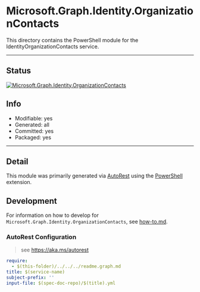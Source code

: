 <!-- region Generated -->
# Microsoft.Graph.Identity.OrganizationContacts
This directory contains the PowerShell module for the IdentityOrganizationContacts service.

---
## Status
[![Microsoft.Graph.Identity.OrganizationContacts](https://img.shields.io/powershellgallery/v/Microsoft.Graph.Identity.OrganizationContacts.svg?style=flat-square&label=Microsoft.Graph.Identity.OrganizationContacts "Microsoft.Graph.Identity.OrganizationContacts")](https://www.powershellgallery.com/packages/Microsoft.Graph.Identity.OrganizationContacts/)

## Info
- Modifiable: yes
- Generated: all
- Committed: yes
- Packaged: yes

---
## Detail
This module was primarily generated via [AutoRest](https://github.com/Azure/autorest) using the [PowerShell](https://github.com/Azure/autorest.powershell) extension.

## Development
For information on how to develop for `Microsoft.Graph.Identity.OrganizationContacts`, see [how-to.md](how-to.md).
<!-- endregion -->

### AutoRest Configuration

> see https://aka.ms/autorest

``` yaml
require:
  - $(this-folder)/../../../readme.graph.md
title: $(service-name)
subject-prefix: ''
input-file: $(spec-doc-repo)/$(title).yml
```
